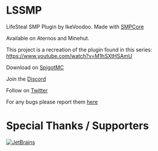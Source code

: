 # LSSMP
LifeSteal SMP Plugin by IkeVoodoo. Made with [SMPCore](https://github.com/IkeVoodoo/SMPCore)

Available on Aternos and Minehut.

This project is a recreation of the plugin found in this series: https://www.youtube.com/watch?v=M1hSXtHSAmU

Download on [SpigotMC](https://www.spigotmc.org/resources/lifesteal-smp-plugin.94387/)

Join the [Discord](https://refinedtech.dev/discord)

Follow on [Twitter](https://refinedtech.dev/twitter)

For any bugs please report them [here](https://refinedtech.dev/discord)


# Special Thanks / Supporters
[![JetBrains](https://resources.jetbrains.com/storage/products/company/brand/logos/jb_beam.svg)](https://jb.gg/OpenSourceSupport.)
